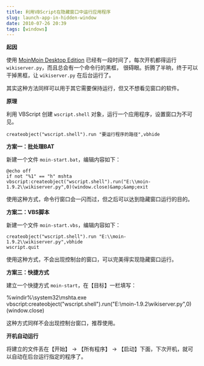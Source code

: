 ```yaml
---
title: 利用VBScript在隐藏窗口中运行应用程序
slug: launch-app-in-hidden-window
date: 2010-07-26 20:39
tags: [windows]
---
```


**起因**

使用 [MoinMoin Desktop Edition][1] 已经有一段时间了，每次开机都得运行 `wikiserver.py`，而且总会有一个命令行的黑框，
很碍眼。折腾了半晌，终于可以干掉黑框，让 `wikiserver.py` 在后台运行了。

其实这种方法同样可以用于其它需要保持运行，但又不想看见窗口的软件。

**原理**

利用 VBScript 创建 `wscript.shell` 对象，运行一个应用程序，设置窗口为不可见。

    createobject("wscript.shell").run "要运行程序的路径",vbhide

**方案一：批处理BAT**

新建一个文件 `moin-start.bat`，编辑内容如下：

    @echo off
    if not "%1" == "h" mshta vbscript:createobject("wscript.shell").run("E:\\moin-1.9.2\\wikiserver.py",0)(window.close)&amp;&amp;exit

使用这种方式，命令行窗口会一闪而过，但之后可以达到隐藏窗口运行的目的。

**方案二：VBS脚本**

新建一个文件 `moin-start.vbs`，编辑内容如下：

    createobject("wscript.shell").run "E:\\moin-1.9.2\\wikiserver.py",vbhide
    wscript.quit

使用这种方式，不会出现控制台的窗口，可以完美得实现隐藏窗口运行。

**方案三：快捷方式**

建立一个快捷方式 `moin-start`，在【目标】一栏填写：

%windir%\system32\mshta.exe vbscript:createobject("wscript.shell").run("E:\\moin-1.9.2\\wikiserver.py",0)(window.close)

这种方式同样不会出现控制台窗口，推荐使用。

**开机自动运行**

将建立的文件丢在【开始】 -> 【所有程序】 -> 【启动】下面，下次开机，就可以自动在后台运行指定的程序了。

[1]: http://moinmo.in/DesktopEdition
